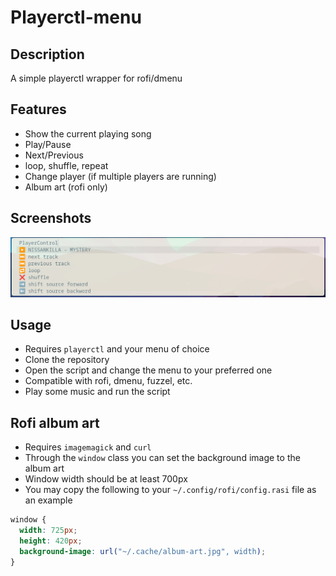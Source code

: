 # Playerctl-menu

## Description

A simple playerctl wrapper for rofi/dmenu

## Features

- Show the current playing song
- Play/Pause
- Next/Previous
- loop, shuffle, repeat
- Change player (if multiple players are running)
- Album art (rofi only)

## Screenshots

![Alt text](example-fuzzel.png?raw=true "Example Fuzzel menu")

## Usage

- Requires `playerctl` and your menu of choice
- Clone the repository
- Open the script and change the menu to your preferred one
- Compatible with rofi, dmenu, fuzzel, etc.
- Play some music and run the script

## Rofi album art

- Requires `imagemagick` and `curl`
- Through the `window` class you can set the background image to the album art
- Window width should be at least 700px
- You may copy the following to your `~/.config/rofi/config.rasi` file as an example

```css
window {
  width: 725px;
  height: 420px;
  background-image: url("~/.cache/album-art.jpg", width);
}
```

